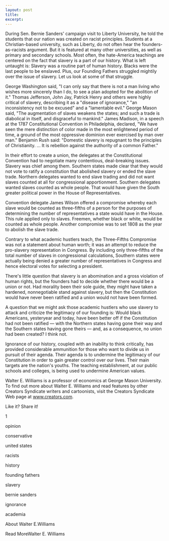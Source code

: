 ```yaml
---
layout: post
title:  
excerpt:
---
```




During Sen. Bernie Sanders' campaign visit to Liberty University, he told the students that our nation was created on racist principles. Students at a Christian-based university, such as Liberty, do not often hear the founders-as-racists argument. But it is featured at many other universities, as well as primary and secondary schools. Most often, the hate-America teachings are centered on the fact that slavery is a part of our history. What is left untaught is: Slavery was a routine part of human history. Blacks were the last people to be enslaved. Plus, our Founding Fathers struggled mightily over the issue of slavery. Let us look at some of that struggle.

George Washington said, "I can only say that there is not a man living who wishes more sincerely than I do, to see a plan adopted for the abolition of it." Thomas Jefferson, John Jay, Patrick Henry and others were highly critical of slavery, describing it as a "disease of ignorance," "an inconsistency not to be excused" and a "lamentable evil." George Mason said, "The augmentation of slaves weakens the states; and such a trade is diabolical in itself, and disgraceful to mankind." James Madison, in a speech at the 1787 Constitutional Convention in Philadelphia, declared, "We have seen the mere distinction of color made in the most enlightened period of time, a ground of the most oppressive dominion ever exercised by man over man." Benjamin Rush said: "Domestic slavery is repugnant to the principles of Christianity. ... It is rebellion against the authority of a common Father."

In their effort to create a union, the delegates at the Constitutional Convention had to negotiate many contentious, deal-breaking issues. Slavery was chief among them. Southern states made clear that they would not vote to ratify a constitution that abolished slavery or ended the slave trade. Northern delegates wanted to end slave trading and did not want slaves counted at all for congressional apportionment. Southern delegates wanted slaves counted as whole people. That would have given the South greater political power in the House of Representatives.

Convention delegate James Wilson offered a compromise whereby each slave would be counted as three-fifths of a person for the purposes of determining the number of representatives a state would have in the House. This rule applied only to slaves. Freemen, whether black or white, would be counted as whole people. Another compromise was to set 1808 as the year to abolish the slave trade.

Contrary to what academic hustlers teach, the Three-Fifths Compromise was not a statement about human worth; it was an attempt to reduce the pro-slavery representation in Congress. By including only three-fifths of the total number of slaves in congressional calculations, Southern states were actually being denied a greater number of representatives in Congress and hence electoral votes for selecting a president.



There's little question that slavery is an abomination and a gross violation of human rights, but the founders had to decide whether there would be a union or not. Had morality been their sole guide, they might have taken a hardened, nonnegotiable stand against slavery, but then the Constitution would have never been ratified and a union would not have been formed.

A question that we might ask those academic hustlers who use slavery to attack and criticize the legitimacy of our founding is: Would black Americans, yesteryear and today, have been better off if the Constitution had not been ratified — with the Northern states having gone their way and the Southern states having gone theirs — and, as a consequence, no union had been created? I think not.

Ignorance of our history, coupled with an inability to think critically, has provided considerable ammunition for those who want to divide us in pursuit of their agenda. Their agenda is to undermine the legitimacy of our Constitution in order to gain greater control over our lives. Their main targets are the nation's youths. The teaching establishment, at our public schools and colleges, is being used to undermine American values.

Walter E. Williams is a professor of economics at George Mason University. To find out more about Walter E. Williams and read features by other Creators Syndicate writers and cartoonists, visit the Creators Syndicate Web page at www.creators.com.



Like it? Share it!



1





opinion

conservative

united states

racists

history

founding fathers

slavery

bernie sanders

ignorance

academia





About Walter E.Williams

Read MoreWalter E. Williams





